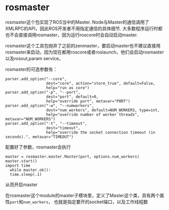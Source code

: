 # rosmaster

rosmaster这个包实现了ROS当中的Master. Node与Master的通信调用了XMLRPC的API，因此ROS开发者不用指定通信的具体细节. 大多数程序运行时都也不会直接调用rosmaster，因为运行roscore时会自动启动master.

rosmaster这个工具包抛弃了之前的zenmaster，要启动master也不建议直接用rosmaster来启动，因为现在都用roscore或者roslaunch，他们会启动rosmaster以及rosout,param service。

rosmaster的可选参数有：
```
parser.add_option("--core",
                  dest="core", action="store_true", default=False,
                  help="run as core")
parser.add_option("-p", "--port",
                  dest="port", default=0,
                  help="override port", metavar="PORT")
parser.add_option("-w", "--numworkers",
                  dest="num_workers", default=NUM_WORKERS, type=int,
                  help="override number of worker threads", metavar="NUM_WORKERS")
parser.add_option("-t", "--timeout",
                  dest="timeout",
                  help="override the socket connection timeout (in seconds).", metavar="TIMEOUT")
```

配置好了参数，rosmaster会执行
```
master = rosmaster.master.Master(port, options.num_workers)
master.start()
import time
  while master.ok():
  time.sleep(.1)
```
从而开启master

在rosmaster这个module的master子模块里，定义了Master这个类，具有两个属性`port`和`num_workers`，
也就是指定要开的socket端口，以及工作线程数
